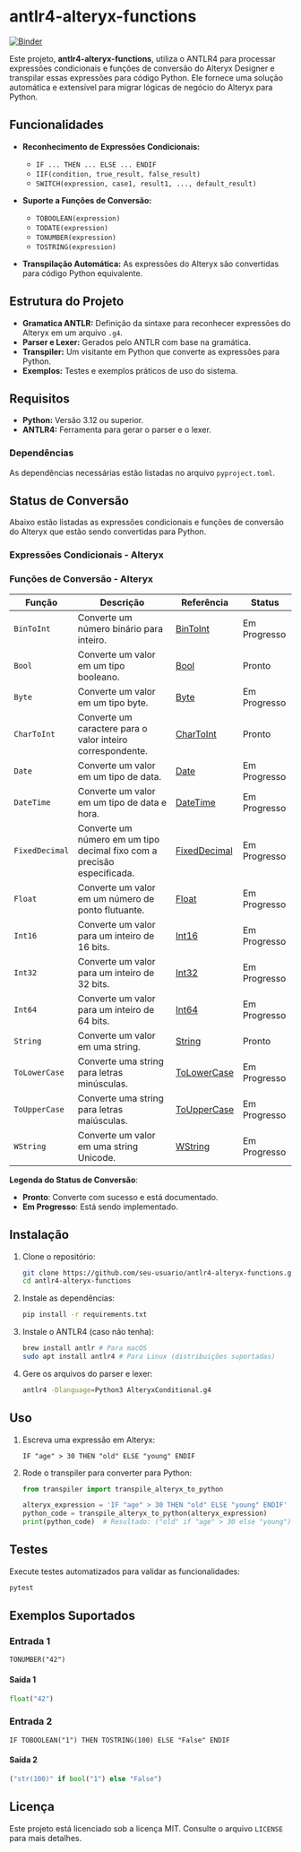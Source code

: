# antlr4-alteryx-functions

[![Binder](https://mybinder.org/badge_logo.svg)](https://mybinder.org/v2/gh/dmux/antlr4-alteryx-functions/HEAD)

Este projeto, **antlr4-alteryx-functions**, utiliza o ANTLR4 para processar expressões condicionais e funções de conversão do Alteryx Designer e transpilar essas expressões para código Python. Ele fornece uma solução automática e extensível para migrar lógicas de negócio do Alteryx para Python.

## Funcionalidades

- **Reconhecimento de Expressões Condicionais:**

  - `IF ... THEN ... ELSE ... ENDIF`
  - `IIF(condition, true_result, false_result)`
  - `SWITCH(expression, case1, result1, ..., default_result)`

- **Suporte a Funções de Conversão:**

  - `TOBOOLEAN(expression)`
  - `TODATE(expression)`
  - `TONUMBER(expression)`
  - `TOSTRING(expression)`

- **Transpilação Automática:** As expressões do Alteryx são convertidas para código Python equivalente.

## Estrutura do Projeto

- **Gramatica ANTLR:** Definição da sintaxe para reconhecer expressões do Alteryx em um arquivo `.g4`.
- **Parser e Lexer:** Gerados pelo ANTLR com base na gramática.
- **Transpiler:** Um visitante em Python que converte as expressões para Python.
- **Exemplos:** Testes e exemplos práticos de uso do sistema.

## Requisitos

- **Python:** Versão 3.12 ou superior.
- **ANTLR4:** Ferramenta para gerar o parser e o lexer.

### Dependências

As dependências necessárias estão listadas no arquivo `pyproject.toml`.

## Status de Conversão

Abaixo estão listadas as expressões condicionais e funções de conversão do Alteryx que estão sendo convertidas para Python.

### Expressões Condicionais - Alteryx

### Funções de Conversão - Alteryx

| Função         | Descrição                                                               | Referência                                                                                                  | Status       |
| -------------- | ----------------------------------------------------------------------- | ----------------------------------------------------------------------------------------------------------- | ------------ |
| `BinToInt`     | Converte um número binário para inteiro.                                | [BinToInt](https://help.alteryx.com/20241/en/designer/functions/conversion-functions.html#bintoint)         | Em Progresso |
| `Bool`         | Converte um valor em um tipo booleano.                                  | [Bool](https://help.alteryx.com/20241/en/designer/functions/conversion-functions.html#bool)                 | Pronto       |
| `Byte`         | Converte um valor em um tipo byte.                                      | [Byte](https://help.alteryx.com/20241/en/designer/functions/conversion-functions.html#byte)                 | Em Progresso |
| `CharToInt`    | Converte um caractere para o valor inteiro correspondente.              | [CharToInt](https://help.alteryx.com/20241/en/designer/functions/conversion-functions.html#chartoint)       | Pronto       |
| `Date`         | Converte um valor em um tipo de data.                                   | [Date](https://help.alteryx.com/20241/en/designer/functions/conversion-functions.html#date)                 | Em Progresso |
| `DateTime`     | Converte um valor em um tipo de data e hora.                            | [DateTime](https://help.alteryx.com/20241/en/designer/functions/conversion-functions.html#datetime)         | Em Progresso |
| `FixedDecimal` | Converte um número em um tipo decimal fixo com a precisão especificada. | [FixedDecimal](https://help.alteryx.com/20241/en/designer/functions/conversion-functions.html#fixeddecimal) | Em Progresso |
| `Float`        | Converte um valor em um número de ponto flutuante.                      | [Float](https://help.alteryx.com/20241/en/designer/functions/conversion-functions.html#float)               | Em Progresso |
| `Int16`        | Converte um valor para um inteiro de 16 bits.                           | [Int16](https://help.alteryx.com/20241/en/designer/functions/conversion-functions.html#int16)               | Em Progresso |
| `Int32`        | Converte um valor para um inteiro de 32 bits.                           | [Int32](https://help.alteryx.com/20241/en/designer/functions/conversion-functions.html#int32)               | Em Progresso |
| `Int64`        | Converte um valor para um inteiro de 64 bits.                           | [Int64](https://help.alteryx.com/20241/en/designer/functions/conversion-functions.html#int64)               | Em Progresso |
| `String`       | Converte um valor em uma string.                                        | [String](https://help.alteryx.com/20241/en/designer/functions/conversion-functions.html#string)             | Pronto       |
| `ToLowerCase`  | Converte uma string para letras minúsculas.                             | [ToLowerCase](https://help.alteryx.com/20241/en/designer/functions/conversion-functions.html#tolowercase)   | Em Progresso |
| `ToUpperCase`  | Converte uma string para letras maiúsculas.                             | [ToUpperCase](https://help.alteryx.com/20241/en/designer/functions/conversion-functions.html#touppercase)   | Em Progresso |
| `WString`      | Converte um valor em uma string Unicode.                                | [WString](https://help.alteryx.com/20241/en/designer/functions/conversion-functions.html#wstring)           | Em Progresso |

**Legenda do Status de Conversão**:

- **Pronto**: Converte com sucesso e está documentado.
- **Em Progresso**: Está sendo implementado.

## Instalação

1. Clone o repositório:

   ```bash
   git clone https://github.com/seu-usuario/antlr4-alteryx-functions.git
   cd antlr4-alteryx-functions
   ```

2. Instale as dependências:

   ```bash
   pip install -r requirements.txt
   ```

3. Instale o ANTLR4 (caso não tenha):

   ```bash
   brew install antlr # Para macOS
   sudo apt install antlr4 # Para Linux (distribuições suportadas)
   ```

4. Gere os arquivos do parser e lexer:

   ```bash
   antlr4 -Dlanguage=Python3 AlteryxConditional.g4
   ```

## Uso

1. Escreva uma expressão em Alteryx:

   ```plaintext
   IF "age" > 30 THEN "old" ELSE "young" ENDIF
   ```

2. Rode o transpiler para converter para Python:

   ```python
   from transpiler import transpile_alteryx_to_python

   alteryx_expression = 'IF "age" > 30 THEN "old" ELSE "young" ENDIF'
   python_code = transpile_alteryx_to_python(alteryx_expression)
   print(python_code)  # Resultado: ("old" if "age" > 30 else "young")
   ```

## Testes

Execute testes automatizados para validar as funcionalidades:

```bash
pytest
```

## Exemplos Suportados

### Entrada 1

```plaintext
TONUMBER("42")
```

#### Saída 1

```python
float("42")
```

### Entrada 2

```plaintext
IF TOBOOLEAN("1") THEN TOSTRING(100) ELSE "False" ENDIF
```

#### Saída 2

```python
("str(100)" if bool("1") else "False")
```

## Licença

Este projeto está licenciado sob a licença MIT. Consulte o arquivo `LICENSE` para mais detalhes.
